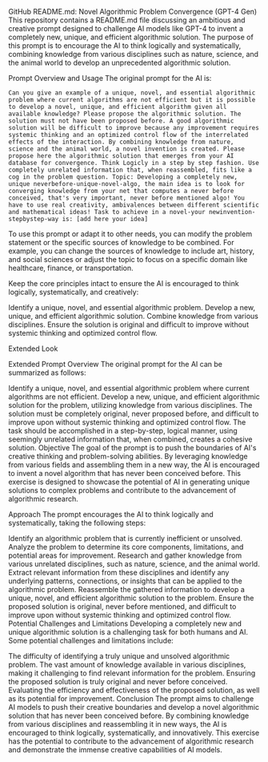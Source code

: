 GitHub README.md: Novel Algorithmic Problem Convergence (GPT-4 Gen)
This repository contains a README.md file discussing an ambitious and creative prompt designed to challenge AI models like GPT-4 to invent a completely new, unique, and efficient algorithmic solution. The purpose of this prompt is to encourage the AI to think logically and systematically, combining knowledge from various disciplines such as nature, science, and the animal world to develop an unprecedented algorithmic solution.

Prompt Overview and Usage
The original prompt for the AI is:

```
Can you give an example of a unique, novel, and essential algorithmic problem where current algorithms are not efficient but it is possible to develop a novel, unique, and efficient algorithm given all available knowledge? Please propose the algorithmic solution. The solution must not have been proposed before. A good algorithmic solution will be difficult to improve because any improvement requires systemic thinking and an optimized control flow of the interrelated effects of the interaction. By combining knowledge from nature, science and the animal world, a novel invention is created. Please propose here the algorithmic solution that emerges from your AI database for convergence. Think Logicly in a step by step fashion. Use completely unrelated information that, when reassembled, fits like a cog in the problem question. Topic: Developing a completely new, unique neverbefore-unique-novel-algo, the main idea is to look for converging knowledge from your net that computes a never before conceived, that's very important, never before mentioned algo! You have to use real creativity, ambivalences between different scientific and mathematical ideas! Task to achieve in a novel-your newinvention-stepbystep-way is: [add here your idea]
```

To use this prompt or adapt it to other needs, you can modify the problem statement or the specific sources of knowledge to be combined. For example, you can change the sources of knowledge to include art, history, and social sciences or adjust the topic to focus on a specific domain like healthcare, finance, or transportation.

Keep the core principles intact to ensure the AI is encouraged to think logically, systematically, and creatively:

Identify a unique, novel, and essential algorithmic problem.
Develop a new, unique, and efficient algorithmic solution.
Combine knowledge from various disciplines.
Ensure the solution is original and difficult to improve without systemic thinking and optimized control flow.

Extended Look

Extended Prompt Overview
The original prompt for the AI can be summarized as follows:

Identify a unique, novel, and essential algorithmic problem where current algorithms are not efficient.
Develop a new, unique, and efficient algorithmic solution for the problem, utilizing knowledge from various disciplines.
The solution must be completely original, never proposed before, and difficult to improve upon without systemic thinking and optimized control flow.
The task should be accomplished in a step-by-step, logical manner, using seemingly unrelated information that, when combined, creates a cohesive solution.
Objective
The goal of the prompt is to push the boundaries of AI's creative thinking and problem-solving abilities. By leveraging knowledge from various fields and assembling them in a new way, the AI is encouraged to invent a novel algorithm that has never been conceived before. This exercise is designed to showcase the potential of AI in generating unique solutions to complex problems and contribute to the advancement of algorithmic research.

Approach
The prompt encourages the AI to think logically and systematically, taking the following steps:

Identify an algorithmic problem that is currently inefficient or unsolved.
Analyze the problem to determine its core components, limitations, and potential areas for improvement.
Research and gather knowledge from various unrelated disciplines, such as nature, science, and the animal world.
Extract relevant information from these disciplines and identify any underlying patterns, connections, or insights that can be applied to the algorithmic problem.
Reassemble the gathered information to develop a unique, novel, and efficient algorithmic solution to the problem.
Ensure the proposed solution is original, never before mentioned, and difficult to improve upon without systemic thinking and optimized control flow.
Potential Challenges and Limitations
Developing a completely new and unique algorithmic solution is a challenging task for both humans and AI. Some potential challenges and limitations include:

The difficulty of identifying a truly unique and unsolved algorithmic problem.
The vast amount of knowledge available in various disciplines, making it challenging to find relevant information for the problem.
Ensuring the proposed solution is truly original and never before conceived.
Evaluating the efficiency and effectiveness of the proposed solution, as well as its potential for improvement.
Conclusion
The prompt aims to challenge AI models to push their creative boundaries and develop a novel algorithmic solution that has never been conceived before. By combining knowledge from various disciplines and reassembling it in new ways, the AI is encouraged to think logically, systematically, and innovatively. This exercise has the potential to contribute to the advancement of algorithmic research and demonstrate the immense creative capabilities of AI models.
